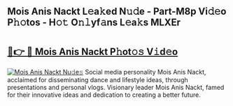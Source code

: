 ## Mois Anis Nackt L𝚎a𝚔ed N𝚞𝚍e - Part-M8p Vi𝚍𝚎o P𝚑𝚘tos - H𝚘𝚝 O𝚗𝚕yf𝚊ns L𝚎a𝚔s MLXEr

# <h2><a href="http://kf27wu.oniu.top/?m=Mois+Anis+Nackt">🔗👉 🔴 Mois Anis Nackt P𝚑ot𝚘𝚜 V𝚒d𝚎o</a></h2>

[![Mois Anis Nackt Nu𝚍e𝚜](https://i.imgur.com/0qMVB7G.gif)](http://kf27wu.oniu.top/?m=Mois+Anis+Nackt)
Social media personality Mois Anis Nackt, acclaimed for disseminating dance and lifestyle ideas, through presentations and personal vlogs. Visionary leader Mois Anis Nackt, famed for their innovative ideas and dedication to creating a better future.  
